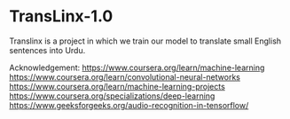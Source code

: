 # TransLinx-1.0
Translinx is a project in which we train our model to translate small English sentences into Urdu.

Acknowledgement:
https://www.coursera.org/learn/machine-learning
https://www.coursera.org/learn/convolutional-neural-networks
https://www.coursera.org/learn/machine-learning-projects
https://www.coursera.org/specializations/deep-learning
https://www.geeksforgeeks.org/audio-recognition-in-tensorflow/
